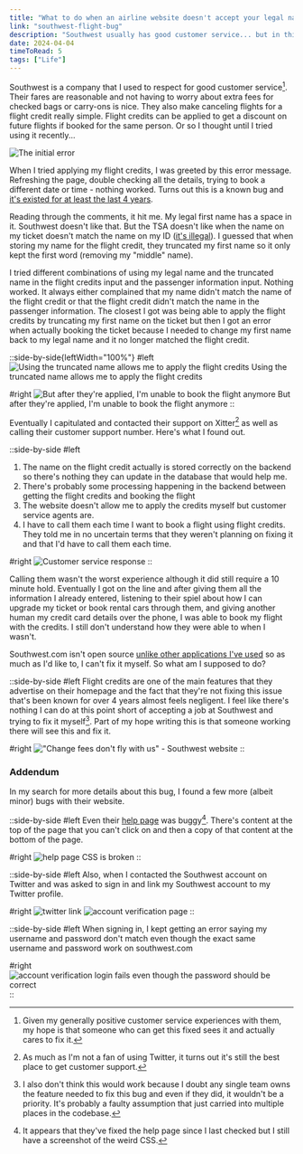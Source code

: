 ```yaml
---
title: "What to do when an airline website doesn't accept your legal name"
link: "southwest-flight-bug"
description: "Southwest usually has good customer service... but in this case it's completely broken, I can't fix it myself, and the company has no plans of fixing it"
date: 2024-04-04
timeToRead: 5
tags: ["Life"]
---
```


Southwest is a company that I used to respect for good customer service[^1]. Their fares are reasonable and not having to worry about extra fees for checked bags or carry-ons is nice. They also make canceling flights for a flight credit really simple. Flight credits can be applied to get a discount on future flights if booked for the same person. Or so I thought until I tried using it recently...

![The initial error](/posts/southwest-flight-bug/initial_error.png)

When I tried applying my flight credits, I was greeted by this error message. Refreshing the page, double checking all the details, trying to book a different date or time - nothing worked. Turns out this is a known bug and [it's existed for at least the last 4 years](https://community.southwest.com/t5/Travel-Policies/can-not-apply-for-my-travel-fund/td-p/99019#messageview_2).

Reading through the comments, it hit me. My legal first name has a space in it. Southwest doesn't like that. But the TSA doesn't like when the name on my ticket doesn't match the name on my ID ([it's illegal](https://www.tsa.gov/travel/frequently-asked-questions/does-name-my-airline-reservation-have-match-name-my-application)). I guessed that when storing my name for the flight credit, they truncated my first name so it only kept the first word (removing my "middle" name).

I tried different combinations of using my legal name and the truncated name in the flight credits input and the passenger information input. Nothing worked. It always either complained that my name didn't match the name of the flight credit or that the flight credit didn't match the name in the passenger information. The closest I got was being able to apply the flight credits by truncating my first name on the ticket but then I got an error when actually booking the ticket because I needed to change my first name back to my legal name and it no longer matched the flight credit.

::side-by-side{leftWidth="100%"}
#left
![Using the truncated name allows me to apply the flight credits](/posts/southwest-flight-bug/truncated_name.png)
Using the truncated name allows me to apply the flight credits

#right
![But after they're applied, I'm unable to book the flight anymore](/posts/southwest-flight-bug/truncated_name_error.png)
But after they're applied, I'm unable to book the flight anymore
::

Eventually I capitulated and contacted their support on Xitter[^2] as well as calling their customer support number. Here's what I found out.

::side-by-side
#left
1. The name on the flight credit actually is stored correctly on the backend so there's nothing they can update in the database that would help me.
2. There's probably some processing happening in the backend between getting the flight credits and booking the flight
3. The website doesn't allow me to apply the credits myself but customer service agents are.
4. I have to call them each time I want to book a flight using flight credits. They told me in no uncertain terms that they weren't planning on fixing it and that I'd have to call them each time.

#right
![Customer service response](/posts/southwest-flight-bug/solution.png)
::

Calling them wasn't the worst experience although it did still require a 10 minute hold. Eventually I got on the line and after giving them all the information I already entered, listening to their spiel about how I can upgrade my ticket or book rental cars through them, and giving another human my credit card details over the phone, I was able to book my flight with the credits. I still don't understand how they were able to when I wasn't.

Southwest.com isn't open source [unlike other applications I've used](https://www.preethamrn.com/posts/my-first-open-source-contribution/) so as much as I'd like to, I can't fix it myself. So what am I supposed to do?

::side-by-side
#left
Flight credits are one of the main features that they advertise on their homepage and the fact that they're not fixing this issue that's been known for over 4 years almost feels negligent. I feel like there's nothing I can do at this point short of accepting a job at Southwest and trying to fix it myself[^3]. Part of my hope writing this is that someone working there will see this and fix it.

#right
!["Change fees don't fly with us" - Southwest website](/posts/southwest-flight-bug/motto.png)
::

### Addendum
In my search for more details about this bug, I found a few more (albeit minor) bugs with their website.

::side-by-side
#left
Even their [help page](https://www.southwest.com/help/changes-and-cancellations/flight-credit) was buggy[^4]. There's content at the top of the page that you can't click on and then a copy of that content at the bottom of the page.

#right
![help page CSS is broken](/posts/southwest-flight-bug/help_page.png)
::

::side-by-side
#left
Also, when I contacted the Southwest account on Twitter and was asked to sign in and link my Southwest account to my Twitter profile.

#right
![twitter link](/posts/southwest-flight-bug/twitter.png)
![account verification page](/posts/southwest-flight-bug/twitter_verification.png)
::

::side-by-side
#left
When signing in, I kept getting an error saying my username and password don't match even though the exact same username and password work on southwest.com

#right
![account verification login fails even though the password should be correct](/posts/southwest-flight-bug/login_bug.png)
::

[^1]: Given my generally positive customer service experiences with them, my hope is that someone who can get this fixed sees it and actually cares to fix it.
[^2]: As much as I'm not a fan of using Twitter, it turns out it's still the best place to get customer support.
[^3]: I also don't think this would work because I doubt any single team owns the feature needed to fix this bug and even if they did, it wouldn't be a priority. It's probably a faulty assumption that just carried into multiple places in the codebase.
[^4]: It appears that they've fixed the help page since I last checked but I still have a screenshot of the weird CSS.
